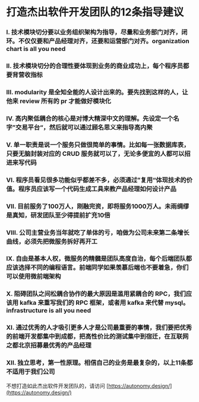 # 打造杰出软件开发团队的12条指导建议

### I. 技术模块切分要以业务组织架构为指导，尽量和业务部门对齐，闭环。不仅仅要和产品经理对齐，还要和运营部门对齐。organization chart is all you need

### II. 技术模块切分的合理性要体现到业务的商业成功上，每个程序员都要背营收指标

### III. modularity 是全知全能的人设计出来的。要先找到这样的人，让他来 review 所有的 pr 才能做好模块化

### IV. 高内聚低耦合的核心是对博大精深中文的理解。先设定一个名字”交易平台“，然后就可以通过顾名思义来指导高内聚

### V. 单一职责是说一个服务只做很简单的事情。比如每一张数据库表，只要无脑封装对应的 CRUD 服务就可以了，无论多便宜的人都可以招进来写代码

### VI. 程序员看见很多功能似乎都差不多，必须通过”复用“体现技术的价值。程序员应该写一个代码生成工具来教产品经理如何设计产品

### VII. 目前服务了100万人，刚融完资，即将服务1000万人。未雨绸缪是真知，研发团队至少得提前扩充10倍

### VIII. 公司主营业务当年就吃了单体的亏，咱做为公司未来第二条增长曲线，必须先把微服务拆好再开工

### IX. 自由是基本人权，微服务的精髓是团队高度自治，每个后端团队都应该选择不同的编程语言。前端同学如果羡慕后端也不要着急，你们可以使用微前端架构

### X. 阻碍团队之间松耦合协作的最大原因是滥用紧耦合的 RPC，我们应该用 kafka 来重写我们的 RPC 框架，或者用 kafka 来代替 mysql。infrastructure is all you need

### XI. 通过优秀的人才吸引更多人才是公司最重要的事情，我们要把优秀的前端开发都集中到成都，把高性价比的测试集中到宿迁，在互联网之都北京招募最优秀的产品经理

### XII. 独立思考，第一性原理。相信自己的业务是最复杂的，以上11条都不适用于我们公司

不想打造如此杰出软件开发团队的，请访问 [https://autonomy.design/](https://autonomy.design/)



